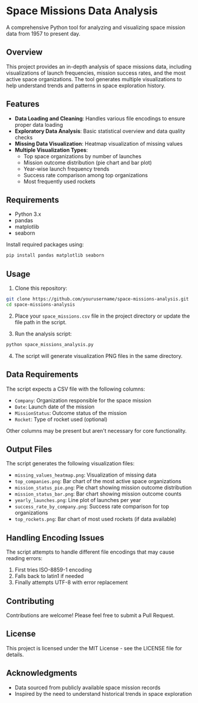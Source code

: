 # Space Missions Data Analysis

A comprehensive Python tool for analyzing and visualizing space mission data from 1957 to present day.

## Overview

This project provides an in-depth analysis of space missions data, including visualizations of launch frequencies, mission success rates, and the most active space organizations. The tool generates multiple visualizations to help understand trends and patterns in space exploration history.

## Features

- **Data Loading and Cleaning**: Handles various file encodings to ensure proper data loading
- **Exploratory Data Analysis**: Basic statistical overview and data quality checks
- **Missing Data Visualization**: Heatmap visualization of missing values
- **Multiple Visualization Types**:
  - Top space organizations by number of launches
  - Mission outcome distribution (pie chart and bar plot)
  - Year-wise launch frequency trends
  - Success rate comparison among top organizations
  - Most frequently used rockets

## Requirements

- Python 3.x
- pandas
- matplotlib
- seaborn

Install required packages using:

```bash
pip install pandas matplotlib seaborn
```

## Usage

1. Clone this repository:
```bash
git clone https://github.com/yourusername/space-missions-analysis.git
cd space-missions-analysis
```

2. Place your `space_missions.csv` file in the project directory or update the file path in the script.

3. Run the analysis script:
```bash
python space_missions_analysis.py
```

4. The script will generate visualization PNG files in the same directory.

## Data Requirements

The script expects a CSV file with the following columns:
- `Company`: Organization responsible for the space mission
- `Date`: Launch date of the mission
- `MissionStatus`: Outcome status of the mission
- `Rocket`: Type of rocket used (optional)

Other columns may be present but aren't necessary for core functionality.

## Output Files

The script generates the following visualization files:
- `missing_values_heatmap.png`: Visualization of missing data
- `top_companies.png`: Bar chart of the most active space organizations
- `mission_status_pie.png`: Pie chart showing mission outcome distribution
- `mission_status_bar.png`: Bar chart showing mission outcome counts
- `yearly_launches.png`: Line plot of launches per year
- `success_rate_by_company.png`: Success rate comparison for top organizations
- `top_rockets.png`: Bar chart of most used rockets (if data available)

## Handling Encoding Issues

The script attempts to handle different file encodings that may cause reading errors:
1. First tries ISO-8859-1 encoding
2. Falls back to latin1 if needed
3. Finally attempts UTF-8 with error replacement

## Contributing

Contributions are welcome! Please feel free to submit a Pull Request.

## License

This project is licensed under the MIT License - see the LICENSE file for details.

## Acknowledgments

- Data sourced from publicly available space mission records
- Inspired by the need to understand historical trends in space exploration

